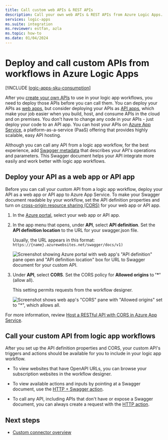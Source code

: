 ```yaml
---
title: Call custom web APIs & REST APIs
description: Call your own web APIs & REST APIs from Azure Logic Apps.
services: logic-apps
ms.suite: integration
ms.reviewer: estfan, azla
ms.topic: how-to
ms.date: 01/04/2024
---
```


# Deploy and call custom APIs from workflows in Azure Logic Apps

[!INCLUDE [logic-apps-sku-consumption](../../includes/logic-apps-sku-consumption.md)]

After you [create your own APIs](./logic-apps-create-api-app.md) to use in your logic app workflows, you need to deploy those APIs before you can call them. You can deploy your APIs as [web apps](../app-service/overview.md), but consider deploying your APIs as [API apps](../app-service/app-service-web-tutorial-rest-api.md), which make your job easier when you build, host, and consume APIs in the cloud and on premises. You don't have to change any code in your APIs - just deploy your code to an API app. You can host your APIs on [Azure App Service](../app-service/overview.md), a platform-as-a-service (PaaS) offering that provides highly scalable, easy API hosting.

Although you can call any API from a logic app workflow, for the best experience, add [Swagger metadata](https://swagger.io/specification/) that describes your API's operations and parameters. This Swagger document helps your API integrate more easily and work better with logic app workflows.

## Deploy your API as a web app or API app

Before you can call your custom API from a logic app workflow, deploy your API as a web app or API app to Azure App Service. 
To make your Swagger document readable by your workflow, set the API definition properties and turn on [cross-origin resource sharing (CORS)](../app-service/overview.md) for your web app or API app.

1. In the [Azure portal](https://portal.azure.com), select your web app or API app.

1. In the app menu that opens, under **API**, select **API definition**. Set the **API definition location** to the URL for your swagger.json file.

   Usually, the URL appears in this format: `https://{name}.azurewebsites.net/swagger/docs/v1)`

   ![Screenshot showing Azure portal with web app's "API definition" pane open and "API definition location" box for URL to Swagger document for your custom API.](./media/logic-apps-custom-api-deploy-call/custom-api-swagger-url.png)

3. Under **API**, select **CORS**. Set the CORS policy for **Allowed origins** to **'*'** (allow all).

   This setting permits requests from the workflow designer.

   ![Screenshot shows web app's "CORS" pane with "Allowed origins" set to "*", which allows all.](./media/logic-apps-custom-api-deploy-call/custom-api-cors.png)

For more information, review [Host a RESTful API with CORS in Azure App Service](../app-service/app-service-web-tutorial-rest-api.md).

## Call your custom API from logic app workflows

After you set up the API definition properties and CORS, your custom API's triggers and actions should be available for you to include in your logic app workflow. 

*  To view websites that have OpenAPI URLs, you can browse your subscription websites in the workflow designer.

*  To view available actions and inputs by pointing at a Swagger document, use the [HTTP + Swagger action](../connectors/connectors-native-http-swagger.md).

*  To call any API, including APIs that don't have or expose a Swagger document, you can always create a request with the [HTTP action](../connectors/connectors-native-http.md).

## Next steps

* [Custom connector overview](../logic-apps/custom-connector-overview.md)
